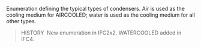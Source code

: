 ﻿Enumeration defining the typical types of condensers. Air is used as the cooling medium for AIRCOOLED; water is used as the cooling medium for all other types.

> HISTORY&nbsp; New enumeration in IFC2x2. WATERCOOLED added in IFC4.